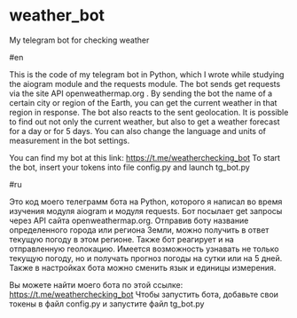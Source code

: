 # weather_bot
My telegram bot for checking weather


#en

This is the code of my telegram bot in Python, which I wrote while studying the aiogram module and the requests module. The bot sends get requests via the site API openweathermap.org . By sending the bot the name of a certain city or region of the Earth, you can get the current weather in that region in response. The bot also reacts to the sent geolocation. It is possible to find out not only the current weather, but also to get a weather forecast for a day or for 5 days. You can also change the language and units of measurement in the bot settings.

You can find my bot at this link: https://t.me/weatherchecking_bot
To start the bot, insert your tokens into file config.py and launch tg_bot.py


#ru

Это код моего телеграмм бота на Python, которого я написал во время изучения модуля aiogram и модуля requests. Бот посылает get запросы через API сайта openweathermap.org. Отправив боту название определенного города или региона Земли, можно получить в ответ текущую погоду в этом регионе. Также бот реагирует и на отправленную геолокацию. Имеется возможность узнавать не только текущую погоду, но и получать прогноз погоды на сутки или на 5 дней. Также в настройках бота можно сменить язык и единицы измерения.

Вы можете найти моего бота по этой ссылке: https://t.me/weatherchecking_bot
Чтобы запустить бота, добавьте свои токены в файл config.py и запустите файл tg_bot.py
